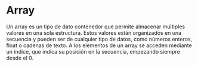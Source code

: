 # Array
Un array es un tipo de dato contenedor que permite almacenar múltiples valores en una sola estructura. Estos valores están organizados
en una secuencia y pueden ser de cualquier tipo de datos, como números enteros, float o cadenas de texto. A los elementos de un array se acceden
mediante un índice, que indica su posición en la secuencia, empezando siempre desde el 0.
